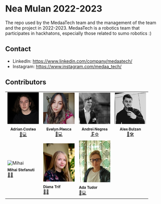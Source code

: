 <!--<a href = "" title = "team logo"></a>-->
# Nea Mulan 2022-2023

The repo used by the MedaaTech team and the management of the team and the project in 2022-2023.
MedaaTech is a robotics team that participates in hackhatons, especially those related to sumo robotics :)

## Contact
- LinkedIn: https://www.linkedin.com/company/medaatech/
- Instagram: https://www.instagram.com/medaa_tech/

## Contributors

<table>
  <tr>
    <td align="center">
        <a href="https://github.com/adivd15">
            <img src="contributors/adi.jpg" width="100px;" alt="Adi"/><br />
            <sub><b>Adrian Costea</b></sub></a><br />
        <a href="https://github.com/adivd15" title="Team leader">🐛💻</a>
    </td>
    <td align="center">
        <a href="https://github.com/plescaevelyn">
            <img src="contributors/eve.png" width="100px;" alt="Eve"/><br />
            <sub><b>Evelyn Plesca</b></sub></a><br />
        <a href="https://github.com/plescaevelyn" title="Electronist and Finance">📁💻</a> 
    </td>
    <td align="center">
        <a href="git andrei">
            <img src="contributors/andrei.png" width="100px;" alt="Andrei"/><br />
            <sub><b>Andrei Negrea</b></sub></a><br />
        <a href="git andrei" title="Mechanic">🗜️⚙️</a>
    </td>
    <td align="center">
        <a href="git alex">
            <img src="contributors/bulzan.png" width="100px;" alt="Alex"/><br />
            <sub><b>Alex Bulzan</b></sub></a><br />
        <a href="https://github.com/BulzN" title="3D modelling">🧰🛠️</a>
    </td>
  </tr>
  <tr>
    <td>
      <img src="contributors/mihai.jpg" width="100px;" alt="Mihai"/><br />
      <sub><b>Mihai Stefanuti</b></sub></a><br />
      <a href="https://github.com/stefaux" title="Api Dev">💾🧩</a>
    </td>
    <td>
      <img src="contributors/diana.jpeg" width="100px;" alt="Diana"/><br />
      <sub><b>Diana Trif</b></sub></a><br />
      <a href="https://github.com/DianaT08" title="Dev">🔌🌐</a>
    </td>
    <td>
     <img src="contributors/ada.jpeg" width="100px;" alt="Ada"/><br />
      <sub><b>Ada Tudor</b></sub></a><br />
      <a href="https://github.com/DaNoobRo" title="Designer">🎨💻</a>
    </td>
</table>
